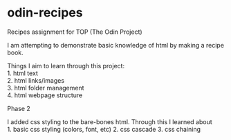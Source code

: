 # odin-recipes
Recipes assignment for TOP (The Odin Project)

I am attempting to demonstrate basic knowledge of html by making a recipe book. 

Things I aim to learn through this project:  
    1. html text  
    2. html links/images  
    3. html folder management  
    4. html webpage structure  

Phase 2  

I added css styling to the bare-bones html. Through this I learned about  
    1. basic css styling (colors, font, etc)
    2. css cascade
    3. css chaining